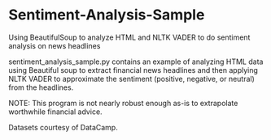 # Sentiment-Analysis-Sample
Using BeautifulSoup to analyze HTML and NLTK VADER to do sentiment analysis on news headlines

sentiment_analysis_sample.py contains an example of analyzing HTML data using Beautiful soup to extract financial news headlines and then applying NLTK VADER to approximate the sentiment (positive, negative, or neutral) from the headlines.

NOTE: This program is not nearly robust enough as-is to extrapolate worthwhile financial advice.

Datasets courtesy of DataCamp.
